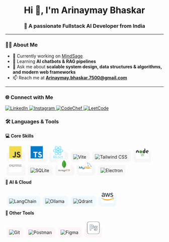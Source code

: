 <h1 align="center">Hi 👋, I'm Arinaymay Bhaskar</h1>
<h3 align="center">🚀 A passionate Fullstack AI Developer from India</h3>

---

### 👨‍💻 About Me
- 🔭 Currently working on [MindSage](https://github.com/Arinaymaybhaskar/MindSage_desktop_app)  
- 🌱 Learning **AI chatbots & RAG pipelines**  
- 💬 Ask me about **scalable system design, data structures & algorithms, and modern web frameworks**  
- 📫 Reach me at **Arinaymay.bhaskar.7500@gmail.com**

---

### 🌐 Connect with Me
<p align="left">
  <a href="https://linkedin.com/in/arinaymay" target="blank">
    <img src="https://raw.githubusercontent.com/rahuldkjain/github-profile-readme-generator/master/src/images/icons/Social/linked-in-alt.svg" alt="LinkedIn" height="30" width="40"/>
  </a>
  <a href="https://instagram.com/arinaymay" target="blank">
    <img src="https://raw.githubusercontent.com/rahuldkjain/github-profile-readme-generator/master/src/images/icons/Social/instagram.svg" alt="Instagram" height="30" width="40"/>
  </a>
  <a href="https://www.codechef.com/users/arinaymay" target="blank">
    <img src="https://cdn.jsdelivr.net/npm/simple-icons@3.1.0/icons/codechef.svg" alt="CodeChef" height="30" width="40"/>
  </a>
  <a href="https://www.leetcode.com/arinaymay" target="blank">
    <img src="https://raw.githubusercontent.com/rahuldkjain/github-profile-readme-generator/master/src/images/icons/Social/leet-code.svg" alt="LeetCode" height="30" width="40"/>
  </a>
</p>

### 🛠️ Languages & Tools

#### 💻 Core Skills
<p align="left">
  <span style="background-color:#f7f7f7; padding:8px; border-radius:8px; margin:4px;">
    <img src="https://raw.githubusercontent.com/devicons/devicon/master/icons/javascript/javascript-original.svg" alt="JavaScript" width="40" height="40"/>
  </span>
  <span style="background-color:#f7f7f7; padding:8px; border-radius:8px; margin:4px;">
    <img src="https://raw.githubusercontent.com/devicons/devicon/master/icons/typescript/typescript-original.svg" alt="TypeScript" width="40" height="40"/>
  </span>
  <span style="background-color:#f7f7f7; padding:8px; border-radius:8px; margin:4px;">
    <img src="https://raw.githubusercontent.com/devicons/devicon/master/icons/react/react-original-wordmark.svg" alt="React" width="40" height="40"/>
  </span>
  <span style="background-color:#f7f7f7; padding:8px; border-radius:8px; margin:4px;">
    <img src="https://vitejs.dev/logo.svg" alt="Vite" width="40" height="40"/>
  </span>
  <span style="background-color:#f7f7f7; padding:8px; border-radius:8px; margin:4px;">
    <img src="https://www.vectorlogo.zone/logos/tailwindcss/tailwindcss-icon.svg" alt="Tailwind CSS" width="40" height="40"/>
  </span>
  <span style="background-color:#f7f7f7; padding:8px; border-radius:8px; margin:4px;">
    <img src="https://raw.githubusercontent.com/devicons/devicon/master/icons/nodejs/nodejs-original-wordmark.svg" alt="Node.js" width="40" height="40"/>
  </span>
  <span style="background-color:#f7f7f7; padding:8px; border-radius:8px; margin:4px;">
    <img src="https://raw.githubusercontent.com/devicons/devicon/master/icons/express/express-original-wordmark.svg" alt="Express" width="40" height="40"/>
  </span>
  <span style="background-color:#f7f7f7; padding:8px; border-radius:8px; margin:4px;">
    <img src="https://www.vectorlogo.zone/logos/sqlite/sqlite-icon.svg" alt="SQLite" width="40" height="40"/>
  </span>
  <span style="background-color:#f7f7f7; padding:8px; border-radius:8px; margin:4px;">
    <img src="https://raw.githubusercontent.com/devicons/devicon/master/icons/mongodb/mongodb-original-wordmark.svg" alt="MongoDB" width="40" height="40"/>
  </span>
  <span style="background-color:#f7f7f7; padding:8px; border-radius:8px; margin:4px;">
    <img src="https://raw.githubusercontent.com/devicons/devicon/master/icons/mysql/mysql-original-wordmark.svg" alt="MySQL" width="40" height="40"/>
  </span>
  <span style="background-color:#f7f7f7; padding:8px; border-radius:8px; margin:4px;">
    <img src="https://www.vectorlogo.zone/logos/electronjs/electronjs-icon.svg" alt="Electron" width="40" height="40"/>
  </span>
</p>

#### 🤖 AI & Cloud
<p align="left">
  <span style="background-color:#f0f9ff; padding:8px; border-radius:8px; margin:4px;">
    <img src="https://avatars.githubusercontent.com/u/126733545?s=200&v=4" alt="LangChain" width="40" height="40"/>
  </span>
  <span style="background-color:#f0f9ff; padding:8px; border-radius:8px; margin:4px;">
    <img src="https://ollama.com/public/ollama.png)](https://ollama.com/public/assets/c889cc0d-cb83-4c46-a98e-0d0e273151b9/42f6b28d-9117-48cd-ac0d-44baaf5c178e.png" alt="Ollama" width="40" height="40"/>
  </span>
  <span style="background-color:#f0f9ff; padding:8px; border-radius:8px; margin:4px;">
    <img src="https://qdrant.tech/img/qdrant-logo.svg" alt="Qdrant" width="100" height="40"/>
  </span>
  <span style="background-color:#f0f9ff; padding:8px; border-radius:8px; margin:4px;">
    <img src="https://raw.githubusercontent.com/devicons/devicon/master/icons/amazonwebservices/amazonwebservices-original-wordmark.svg" alt="AWS S3" width="40" height="40"/>
  </span>

</p>

#### 🎨 Other Tools
<p align="left">
  <span style="background-color:#fef6f6; padding:8px; border-radius:8px; margin:4px;">
    <img src="https://www.vectorlogo.zone/logos/git-scm/git-scm-icon.svg" alt="Git" width="40" height="40"/>
  </span>
  <span style="background-color:#fef6f6; padding:8px; border-radius:8px; margin:4px;">
    <img src="https://www.vectorlogo.zone/logos/getpostman/getpostman-icon.svg" alt="Postman" width="40" height="40"/>
  </span>
  <span style="background-color:#fef6f6; padding:8px; border-radius:8px; margin:4px;">
    <img src="https://www.vectorlogo.zone/logos/figma/figma-icon.svg" alt="Figma" width="40" height="40"/>
  </span>
  <span style="background-color:#fef6f6; padding:8px; border-radius:8px; margin:4px;">
    <img src="https://raw.githubusercontent.com/devicons/devicon/master/icons/photoshop/photoshop-line.svg" alt="Photoshop" width="40" height="40"/>
  </span>
</p>

